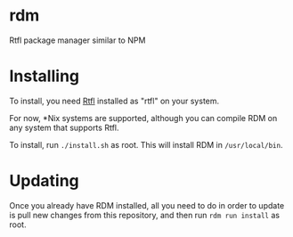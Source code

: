 # rdm
Rtfl package manager similar to NPM

# Installing
To install, you need [Rtfl](https://github.com/termermc/rtflc) installed as "rtfl" on your system.

For now, *Nix systems are supported, although you can compile RDM on any system that supports Rtfl.

To install, run `./install.sh` as root. This will install RDM in `/usr/local/bin`.

# Updating
Once you already have RDM installed, all you need to do in order to update is pull new changes from this repository, and then run `rdm run install` as root.